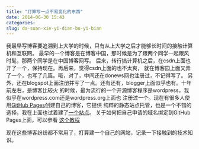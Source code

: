 ```yaml
---
title: "打算写一点不易变化的东西"
date: 2014-06-30 15:43
categories:
slug: da-suan-xie-yi-dian-bu-yi-bian
---
```

我最早写博客要追溯到上大学的时候，只有从上大学之后才能够长时间的接触计算机和互联网。
最早的一个博客是在博客中国，那时候是为了跟两个同学一起跟风时髦，那两个同学是在中国博客网写。
后来，转行搞计算机之后，在csdn上面也开了一个，保持现在。再后来，觉得csdn上面的也不太爽，
就在博客园上面又弄了一个，也写了几篇。哦，对了，中间还在donews网也注册过，不记得写了。
另外，还在blogspot上面注册并写了一点。还有还有，blogger上面似乎也有。十年前左右，是博客比较火
的时候，最为流行的一个开源博客程序是wordpress，我似乎在wordpress.com还是wordpress.org上面也
注册过一个。现在有很多人使用[GitHub Pages](https://pages.github.com/)创建自己的博客，它提供
纯粹的静态站点托管，也是一个不错的选择，我在上面也试着建了[一个站点](http://laszo.github.io/)。
关于如何把自己申请的域名绑定到GitHub Pages上面，可以参看
[这个教程](https://help.github.com/articles/adding-a-cname-file-to-your-repository)

现在这些博客纷纷都不常用了，打算建一个自己的网站，记录一下接触到的技术知识。
